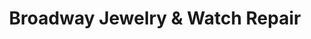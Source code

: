 ---
title: "Broadway Jewelry & Watch Repair"
url: /nanticoke/broadway-jewelry-and-watch-repair/
shop: jewelry
---
